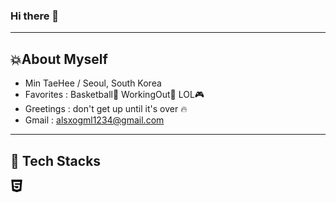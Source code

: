 ### Hi there 👋

---
## 💥About Myself
- Min TaeHee / Seoul, South Korea
- Favorites : Basketball🏀 WorkingOut💪 LOL🎮
- Greetings : don't get up until it's over :fire:
- Gmail : alsxogml1234@gmail.com


---
## 🎨 Tech Stacks
<img src='html.svg' style='background-color:#E34F26; width:20px;'>





<!-- 
**DaeGul2/DaeGul2** is a ✨ _special_ ✨ repository because its `README.md` (this file) appears on your GitHub profile.

Here are some ideas to get you started:

- 🔭 I’m currently working on ...
- 🌱 I’m currently learning ...
- 👯 I’m looking to collaborate on ...
- 🤔 I’m looking for help with ...
- 💬 Ask me about ...
- 📫 How to reach me: ...
- 😄 Pronouns: ...
- ⚡ Fun fact: ... -->

